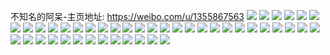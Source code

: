 不知名的阿呆-主页地址: https://weibo.com/u/1355867563 
![](https://wx4.sinaimg.cn/mw2000/50d0e5abgy1h902t2m1ajj20u0140wns.jpg) 
![](https://wx4.sinaimg.cn/mw2000/50d0e5abgy1h902t0kujcj20u0140k13.jpg) 
![](https://wx4.sinaimg.cn/mw2000/50d0e5abgy1h902t1u5t2j20u01404a8.jpg) 
![](https://wx4.sinaimg.cn/mw2000/50d0e5abgy1h902t61gb9j20u014047h.jpg) 
![](https://wx4.sinaimg.cn/mw2000/50d0e5abgy1h902t6uizyj20u01407cq.jpg) 
![](https://wx4.sinaimg.cn/mw2000/50d0e5abgy1h902szvbp4j20u0140wo2.jpg) 
![](https://wx4.sinaimg.cn/mw2000/50d0e5abgy1h902t3bzjej20u0140ti9.jpg) 
![](https://wx4.sinaimg.cn/mw2000/50d0e5abgy1h902t58ugxj20u0140tne.jpg) 
![](https://wx4.sinaimg.cn/mw2000/50d0e5abgy1h902t48awmj20u0140dqq.jpg) 
![](https://wx4.sinaimg.cn/mw2000/50d0e5abgy1h8yviwxikuj20u0140wkq.jpg) 
![](https://wx4.sinaimg.cn/mw2000/50d0e5abgy1h8yviw8bwrj20u0140jym.jpg) 
![](https://wx4.sinaimg.cn/mw2000/50d0e5abgy1h8xjvg9facj20u0191tg0.jpg) 
![](https://wx4.sinaimg.cn/mw2000/50d0e5abgy1h8xjvhmk6zj20u0191jyq.jpg) 
![](https://wx4.sinaimg.cn/mw2000/50d0e5abgy1h8xjvgus11j20u0191tew.jpg) 
![](https://wx4.sinaimg.cn/mw2000/50d0e5abgy1h8xjvi9lgrj20u0140agw.jpg) 
![](https://wx4.sinaimg.cn/mw2000/50d0e5abgy1h8xjvivrvlj20u0140wka.jpg) 
![](https://wx4.sinaimg.cn/mw2000/50d0e5abgy1h8xjvjmtdej20u0140q9z.jpg) 
![](https://wx4.sinaimg.cn/mw2000/50d0e5ably1h8s46npir8j22c03407wj.jpg) 
![](https://wx4.sinaimg.cn/mw2000/50d0e5ably1h8s46oswujj22c0340x6q.jpg) 
![](https://wx4.sinaimg.cn/mw2000/50d0e5ably1h5tn19dfydj22452tib2a.jpg) 
![](https://wx4.sinaimg.cn/mw2000/50d0e5ably1h5tn13vo5fj225s2vnb2a.jpg) 
![](https://wx4.sinaimg.cn/mw2000/50d0e5ably1h5tn17dgrbj22c03401l0.jpg) 
![](https://wx4.sinaimg.cn/mw2000/50d0e5ably1h5tn12eilvj22c03407wk.jpg) 
![](https://wx4.sinaimg.cn/mw2000/50d0e5ably1h5tn18dc26j22c0340u0y.jpg) 
![](https://wx4.sinaimg.cn/mw2000/50d0e5ably1h5tn15vgbcj21uv2h5x6p.jpg) 
![](https://wx4.sinaimg.cn/mw2000/50d0e5ably1h5pxyf1szej20m90to4a6.jpg) 
![](https://wx4.sinaimg.cn/mw2000/50d0e5ably1h5pxyghqqaj22c0340npe.jpg) 
![](https://wx4.sinaimg.cn/mw2000/50d0e5ably1h5pxyfg65rj21sc2ds7wh.jpg) 
![](https://wx4.sinaimg.cn/mw2000/50d0e5ably1h5pxyhasnyj22bz2bznpd.jpg) 
![](https://wx4.sinaimg.cn/mw2000/50d0e5ably1h5pxyihnqzj22c0340e84.jpg) 
![](https://wx4.sinaimg.cn/mw2000/50d0e5ably1h5pxyjgwjjj22c0340u0x.jpg) 
![](https://wx4.sinaimg.cn/mw2000/50d0e5ably1h5pxyjw11oj20wo0wogyo.jpg) 
![](https://wx4.sinaimg.cn/mw2000/50d0e5ably1h5pxyelpmdj21xx2l84qq.jpg) 
![](https://wx4.sinaimg.cn/mw2000/50d0e5ably1h5pxyk8odbj21il20stqv.jpg) 
![](https://wx4.sinaimg.cn/mw2000/50d0e5ably1h3w8bfvl3mj22c02c01jt.jpg) 
![](https://wx4.sinaimg.cn/mw2000/50d0e5ably1h3w8bf5jobj21ye1ye4qp.jpg) 
![](https://wx4.sinaimg.cn/mw2000/50d0e5ably1h3w8bgbeycj22c02c01kx.jpg) 
![](https://wx4.sinaimg.cn/mw2000/50d0e5ably1gs4vrslgtkj22c0340kjt.jpg) 
![](https://wx4.sinaimg.cn/mw2000/50d0e5ably1gs4vrjgtslj22c03401l6.jpg) 
![](https://wx4.sinaimg.cn/mw2000/50d0e5ably1gs4vtod4snj22c0340b2j.jpg) 
![](https://wx4.sinaimg.cn/mw2000/50d0e5ably1gs4vrvt596j22bz2c0b2f.jpg) 
![](https://wx4.sinaimg.cn/mw2000/50d0e5ably1gs4vs18boaj2220220u10.jpg) 
![](https://wx4.sinaimg.cn/mw2000/50d0e5ably1gs4vrygkiij22bz2c0qvb.jpg) 
![](https://wx4.sinaimg.cn/mw2000/50d0e5ably1ggxof0kg1aj22c02c0u0y.jpg) 
